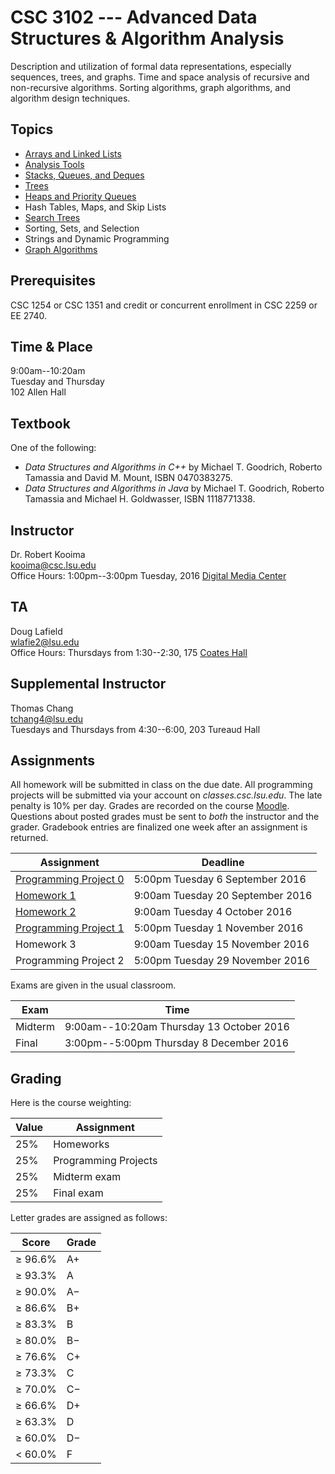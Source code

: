 # CSC 3102 --- Advanced Data Structures & Algorithm Analysis

Description and utilization of formal data representations, especially sequences, trees, and graphs. Time and space analysis of recursive and non-recursive algorithms. Sorting algorithms, graph algorithms, and algorithm design techniques.

## Topics

- [Arrays and Linked Lists](topic1.html)
- [Analysis Tools](topic2.html)
- [Stacks, Queues, and Deques](topic3.html)
- [Trees](topic4.html)
- [Heaps and Priority Queues](topic5.html)
- Hash Tables, Maps, and Skip Lists
- [Search Trees](topic6.html)
- Sorting, Sets, and Selection
- Strings and Dynamic Programming
- [Graph Algorithms](topic8.html)

## Prerequisites

CSC 1254 or CSC 1351 and credit or concurrent enrollment in CSC 2259 or EE 2740.

## Time & Place

9:00am--10:20am  
Tuesday and Thursday  
102 Allen Hall  

## Textbook

One of the following:

- *Data Structures and Algorithms in C++* by Michael T. Goodrich, Roberto Tamassia and David M. Mount, ISBN 0470383275.
- *Data Structures and Algorithms in Java* by Michael T. Goodrich, Roberto Tamassia and Michael H. Goldwasser, ISBN 1118771338.

## Instructor

Dr. Robert Kooima  
<kooima@csc.lsu.edu>  
Office Hours: 1:00pm--3:00pm Tuesday, 2016 [Digital Media Center](https://maps.google.com/?ll=30.407446,-91.172608)

## TA

Doug Lafield  
<wlafie2@lsu.edu>  
Office Hours: Thursdays from 1:30--2:30, 175 [Coates Hall](https://maps.google.com/?ll=30.4131945,-91.1792523)

## Supplemental Instructor

Thomas Chang  
<tchang4@lsu.edu>  
Tuesdays and Thursdays from 4:30--6:00, 203 Tureaud Hall

## Assignments

All homework will be submitted in class on the due date. All programming projects will be submitted via your account on *classes.csc.lsu.edu*. The late penalty is 10% per day. Grades are recorded on the course [Moodle](https://moodle3.lsu.edu/course/view.php?id=2373). Questions about posted grades must be sent to *both* the instructor and the grader. Gradebook entries are finalized one week after an assignment is returned. 

| Assignment                             | Deadline                           |
| -------------------------------------- | ---------------------------------- |
| [Programming Project 0](project0.html) |  5:00pm Tuesday  6  September 2016 |
| [Homework 1](homework1.html)           |  9:00am Tuesday 20  September 2016 |
| [Homework 2](homework2.html)           |  9:00am Tuesday  4  October   2016 |
| [Programming Project 1](project1.html) |  5:00pm Tuesday  1  November  2016 |
|  Homework 3                            |  9:00am Tuesday 15  November  2016 |
|  Programming Project 2                 |  5:00pm Tuesday 29  November  2016 |

Exams are given in the usual classroom.

| Exam    | Time                                      |
| ------- | ----------------------------------------- |
| Midterm | 9:00am--10:20am Thursday 13 October 2016  |
| Final   | 3:00pm--5:00pm  Thursday  8 December 2016 |

## Grading

Here is the course weighting:

| Value  | Assignment             |
| ------ | ---------------------- |
| 25%    | Homeworks              |
| 25%    | Programming Projects   |
| 25%    | Midterm exam           |
| 25%    | Final exam             |

 Letter grades are assigned as follows:

| Score       | Grade   |
|-------------|----------
| &geq; 96.6% | A+      |
| &geq; 93.3% | A       |
| &geq; 90.0% | A&minus;|
| &geq; 86.6% | B+      |
| &geq; 83.3% | B       |
| &geq; 80.0% | B&minus;|
| &geq; 76.6% | C+      |
| &geq; 73.3% | C       |
| &geq; 70.0% | C&minus;|
| &geq; 66.6% | D+      |
| &geq; 63.3% | D       |
| &geq; 60.0% | D&minus;|
| &lt;  60.0% | F       |
